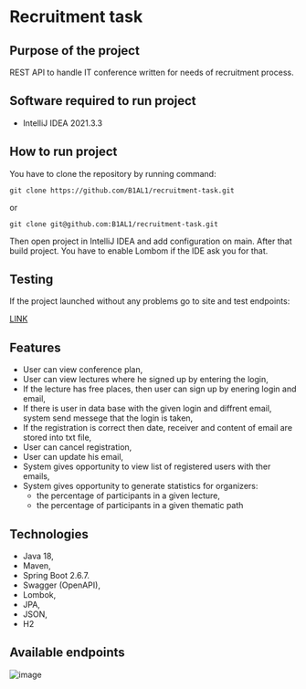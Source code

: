 # Recruitment task
## Purpose of the project
REST API to handle IT conference written for needs of recruitment process.


## Software required to run project
- IntelliJ IDEA 2021.3.3

## How to run project
You have to clone the repository by running command:
```
git clone https://github.com/B1AL1/recruitment-task.git
```
or
```
git clone git@github.com:B1AL1/recruitment-task.git
```

Then open project in IntelliJ IDEA and add configuration on main. After that build project.
You have to enable Lombom if the IDE ask you for that.

## Testing
If the project launched without any problems go to site and test endpoints:

<a href="http://localhost:8080/swagger-ui/index.html#/" target="_blank">LINK</a>

## Features
- User can view conference plan,
- User can view lectures where he signed up by entering the login,
- If the lecture has free places, then user can sign up by enering login and email,
- If there is user in data base with the given login and diffrent email, system send messege that the login is taken,
- If the registration is correct then date, receiver and content of email are stored into txt file, 
- User can cancel registration,
- User can update his email,
- System gives opportunity to view list of registered users with ther emails,
- System gives opportunity to generate statistics for organizers:
  - the percentage of participants in a given lecture,
  - the percentage of participants in a given thematic path

## Technologies
- Java 18,
- Maven,
- Spring Boot 2.6.7.
- Swagger (OpenAPI),
- Lombok,
- JPA,
- JSON,
- H2

## Available endpoints

![image](https://user-images.githubusercontent.com/64408066/168271734-e6a62313-e8db-44dc-ae11-8008f07ad3e8.png)
